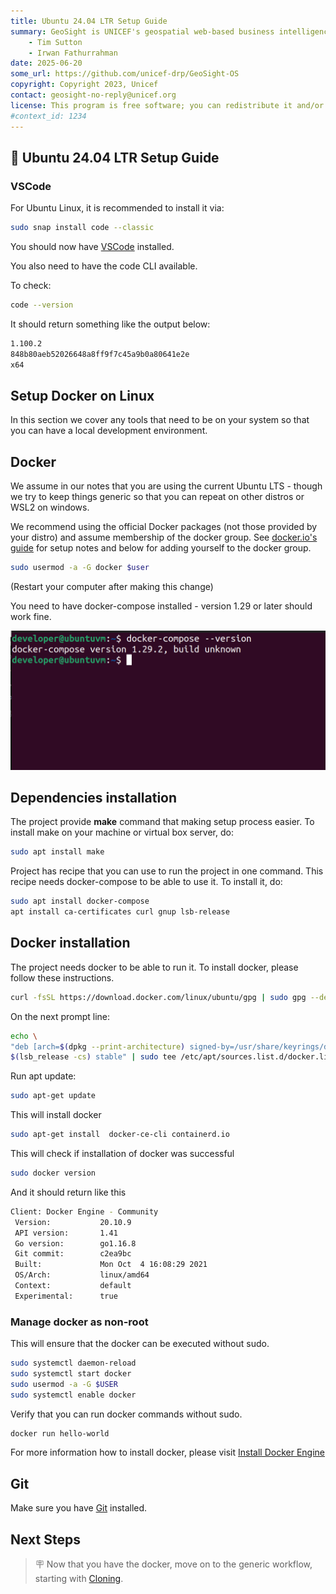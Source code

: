 ```yaml
---
title: Ubuntu 24.04 LTR Setup Guide 
summary: GeoSight is UNICEF's geospatial web-based business intelligence platform.
    - Tim Sutton
    - Irwan Fathurrahman
date: 2025-06-20
some_url: https://github.com/unicef-drp/GeoSight-OS
copyright: Copyright 2023, Unicef
contact: geosight-no-reply@unicef.org
license: This program is free software; you can redistribute it and/or modify it under the terms of the GNU Affero General Public License as published by the Free Software Foundation; either version 3 of the License, or (at your option) any later version.
#context_id: 1234
---
```


## 🐧 Ubuntu 24.04 LTR Setup Guide

### VSCode

For Ubuntu Linux, it is recommended to install it via:

```bash
sudo snap install code --classic
```

You should now have [VSCode](https://code.visualstudio.com/) installed.

You also need to have the code CLI available.

To check:

```bash
code --version
```

It should return something like the output below:

```bash
1.100.2
848b80aeb52026648a8ff9f7c45a9b0a80641e2e
x64
```

## Setup Docker on Linux

In this section we cover any tools that need to be on your system so that you can have a local development environment.

## Docker

We assume in our notes that you are using the current Ubuntu LTS - though we try to keep things generic so that you can repeat on other distros or WSL2 on windows.

We recommend using the official Docker packages (not those provided by your distro) and assume membership of the docker group. See [docker.io's guide](https://docs.docker.com/engine/install/ubuntu/) for setup notes and below for adding yourself to the docker group.

```bash
sudo usermod -a -G docker $user
```

(Restart your computer after making this change)

You need to have docker-compose installed - version 1.29 or later should work fine.

![image.png](./img/prerequisites-docker.png)

## Dependencies installation

The project provide **make** command that making setup process easier.
To install make on your machine or virtual box server, do:

```bash
sudo apt install make
```

Project has recipe that you can use to run the project in one command.
This recipe needs docker-compose to be able to use it.
To install it, do:

```bash
sudo apt install docker-compose
apt install ca-certificates curl gnup lsb-release  
```

## Docker installation

The project needs docker to be able to run it. To install docker, please follow these instructions.

```bash
curl -fsSL https://download.docker.com/linux/ubuntu/gpg | sudo gpg --dearmor -o /usr/share/keyrings/docker-archive-keyring.gpg     
```

On the next prompt line:

```bash
echo \
"deb [arch=$(dpkg --print-architecture) signed-by=/usr/share/keyrings/docker-archive-keyring.gpg]https:download.docker.com/linux/ubuntu \
$(lsb_release -cs) stable" | sudo tee /etc/apt/sources.list.d/docker.list > /dev/null
```

Run apt update:

```bash
sudo apt-get update
```

This will install docker

```bash
sudo apt-get install  docker-ce-cli containerd.io
```

This will check if installation of docker was successful

```bash
sudo docker version
```

And it should return like this

```bash
Client: Docker Engine - Community
 Version:           20.10.9
 API version:       1.41
 Go version:        go1.16.8
 Git commit:        c2ea9bc
 Built:             Mon Oct  4 16:08:29 2021
 OS/Arch:           linux/amd64
 Context:           default
 Experimental:      true

```

### Manage docker as non-root

This will ensure that the docker can be executed without sudo.

```bash
sudo systemctl daemon-reload
sudo systemctl start docker
sudo usermod -a -G $USER
sudo systemctl enable docker
```

Verify that you can run docker commands without sudo.

```bash
docker run hello-world
```

For more information how to install docker, please visit [Install Docker Engine](https://docs.docker.com/engine/install/)

## Git

Make sure you have [Git](https://git-scm.com/) installed.

## Next Steps

> 🪧 Now that you have the docker, move on to the generic workflow, starting with [Cloning](../setup-generic/cloning.md).